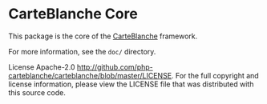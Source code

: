 CarteBlanche Core
=================

This package is the core of the [CarteBlanche](http://github.com/php-carteblanche/carteblanche) framework.

For more information, see the `doc/` directory.

License Apache-2.0 <http://github.com/php-carteblanche/carteblanche/blob/master/LICENSE>.
For the full copyright and license information, please view the LICENSE
file that was distributed with this source code.
